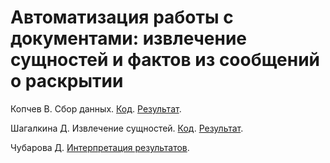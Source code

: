 # Автоматизация работы с документами: извлечение сущностей и фактов из сообщений о раскрытии

Копчев В. Сбор данных. [Код](https://github.com/aefrt/ner-disclosure/blob/main/scraping.ipynb). [Результат](https://github.com/aefrt/ner-disclosure/blob/main/data.csv).

Шагалкина Д. Извлечение сущностей. [Код](https://github.com/aefrt/ner-disclosure/blob/main/final_BA_project.ipynb). [Результат](./).

Чубарова Д. [Интерпретация результатов](./).
